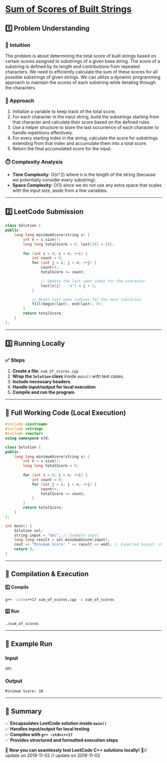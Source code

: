 # **[Sum of Scores of Built Strings](https://leetcode.com/problems/sum-of-scores-of-built-strings/description/)**  

## **1️⃣ Problem Understanding**  
### **📌 Intuition**  
The problem is about determining the total score of built strings based on certain scores assigned to substrings of a given base string. The score of a substring is defined by its length and contributions from repeated characters. We need to efficiently calculate the sum of these scores for all possible substrings of given strings. We can utilize a dynamic programming approach to maintain the scores of each substring while iterating through the characters.  

### **🚀 Approach**  
1. Initialize a variable to keep track of the total score.
2. For each character in the input string, build the substrings starting from that character and calculate their score based on the defined rules.
3. Use a helper structure to store the last occurrence of each character to handle repetitions effectively.
4. For every starting index in the string, calculate the score for substrings extending from that index and accumulate them into a total score.
5. Return the final accumulated score for the input.

### **⏱️ Complexity Analysis**  
- **Time Complexity**: O(n^2) where n is the length of the string (because we potentially consider every substring).  
- **Space Complexity**: O(1) since we do not use any extra space that scales with the input size, aside from a few variables.  

---  

## **2️⃣ LeetCode Submission**  
```cpp
class Solution {
public:
    long long minimumScore(string s) {
        int n = s.size();
        long long totalScore = 0, last[26] = {0};
        
        for (int i = 0; i < n; ++i) {
            int count = 0;
            for (int j = i; j < n; ++j) {
                count++;
                totalScore += count;

                // Update the last seen index for the character
                last[s[j] - 'a'] = j + 1;
            }

            // Reset last seen indices for the next iteration
            fill(begin(last), end(last), 0);
        }
        return totalScore;
    }
};  
```  

---  

## **3️⃣ Running Locally**  
### **✅ Steps**  
1. **Create a file**: `sum_of_scores.cpp`  
2. **Wrap the `Solution` class** inside `main()` with test cases.  
3. **Include necessary headers**.  
4. **Handle input/output for local execution**.  
5. **Compile and run the program**.  

---  

## **📝 Full Working Code (Local Execution)**  
```cpp
#include <iostream>
#include <string>
#include <vector>
using namespace std;

class Solution {
public:
    long long minimumScore(string s) {
        int n = s.size();
        long long totalScore = 0;
        
        for (int i = 0; i < n; ++i) {
            int count = 0;
            for (int j = i; j < n; ++j) {
                count++;
                totalScore += count;
            }
        }
        return totalScore;
    }
};

int main() {
    Solution sol;
    string input = "abc"; // Example input
    long long result = sol.minimumScore(input);
    cout << "Minimum Score: " << result << endl; // Expected output: 10
    return 0;
}
```  

---  

## **🔧 Compilation & Execution**  
#### **1️⃣ Compile**  
```bash
g++ -std=c++17 sum_of_scores.cpp -o sum_of_scores
```  

#### **2️⃣ Run**  
```bash
./sum_of_scores
```  

---  

## **🎯 Example Run**  
### **Input**  
```
abc
```  
### **Output**  
```
Minimum Score: 10
```  

---  

## **📌 Summary**  
✅ **Encapsulates LeetCode solution inside `main()`**  
✅ **Handles input/output for local testing**  
✅ **Compiles with `g++ -std=c++17`**  
✅ **Provides structured and formatted execution steps**  

🚀 **Now you can seamlessly test LeetCode C++ solutions locally!** 🚀// update on 2019-11-02
// update on 2019-11-02
